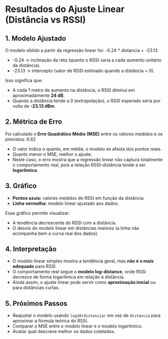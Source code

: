 # Resultados do Ajuste Linear (Distância vs RSSI)

## 1. Modelo Ajustado
O modelo obtido a partir da regressão linear foi:
-0.24 * distancia + -23.13

- -0.24 → inclinação da reta (quanto o RSSI varia a cada aumento unitário da distância).  
- -23.13 → intercepto (valor de RSSI estimado quando a distância = 0).  

Isso significa que:
- A cada 1 metro de aumento na distância, o RSSI diminui em aproximadamente **24 dB**.  
- Quando a distância tende a 0 (extrapolação), o RSSI esperado seria por volta de **-23.13 dBm**.  

## 2. Métrica de Erro
Foi calculado o **Erro Quadrático Médio (MSE)** entre os valores medidos e os previstos:
6.62

- O valor indica o quanto, em média, o modelo se afasta dos pontos reais.
- Quanto menor o MSE, melhor o ajuste.
- Neste caso, o erro mostra que a regressão linear não captura totalmente o comportamento real, pois a relação RSSI–distância tende a ser **logarítmica**.

## 3. Gráfico
- **Pontos azuis:** valores medidos de RSSI em função da distância.  
- **Linha vermelha:** modelo linear ajustado aos dados.  

Esse gráfico permite visualizar:
- A tendência decrescente do RSSI com a distância.  
- O desvio do modelo linear em distâncias maiores (a linha não acompanha bem a curva real dos dados).  

## 4. Interpretação
- O modelo linear simples mostra a tendência geral, mas **não é o mais adequado** para RSSI.  
- O comportamento real segue o **modelo log-distance**, onde RSSI decresce de forma logarítmica em relação à distância.  
- Ainda assim, o ajuste linear pode servir como **aproximação inicial** ou para distâncias curtas.  

## 5. Próximos Passos
- Reajustar o modelo usando `log10(distancia)` em vez de `distancia` para aproximar a fórmula teórica do RSSI.  
- Comparar o MSE entre o modelo linear e o modelo logarítmico.  
- Avaliar qual descreve melhor os dados coletados.  